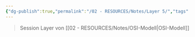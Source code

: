 ```yaml
---
{"dg-publish":true,"permalink":"/02 - RESOURCES/Notes/Layer 5/","tags":["netzwerk"],"noteIcon":"","updated":"2024-07-10T14:50:53.000+02:00"}
---
```


>Session Layer von [[02 - RESOURCES/Notes/OSI-Modell\|OSI-Modell]]